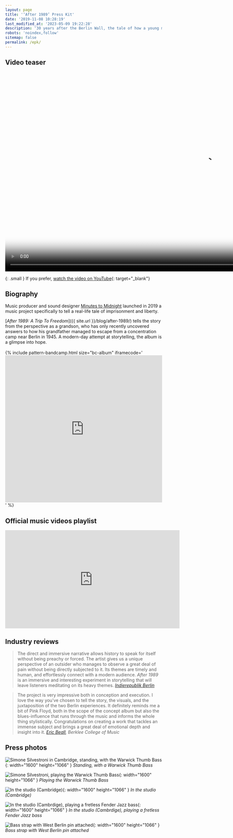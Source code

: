 ```yaml
---
layout: page
title: '‘After 1989’ Press Kit'
date: '2019-11-08 10:28:19'
last_modified_at: '2023-05-09 19:22:28'
description: '30 years after the Berlin Wall, the tale of how a young man escaped Germany in 1945, while his grandson made the other way round, looking for answers that he could only find in 2017.'
robots: 'noindex,follow'
sitemap: false
permalink: /epk/
---
```

## Video teaser

<video controls src="{{ site.url }}/assets/videos/music-video-after-1989-teaser.mp4"
  poster="{{ site.url }}/assets/videos/music-video-after-1989-teaser.jpg"
  width="1280">
  Sorry, your browser doesn't support embedded videos, but you can <a href="{{ site.url }}/assets/videos/music-video-after-1989-teaser.mp4">download it</a> and watch it with your favorite video player.
</video>

{: .small }
If you prefer, [watch the video on YouTube](https://youtu.be/q148xmdgHrY){: target="_blank"}

## Biography

Music producer and sound designer [Minutes to Midnight](/about/) launched in 2019 a music project specifically to tell a real-life tale of imprisonment and liberty. 

[*After 1989: A Trip To Freedom*]({{ site.url }}/blog/after-1989/) tells the story from the perspective as a grandson, who has only recently uncovered answers to how his grandfather managed to escape from a concentration camp near Berlin in 1945. A modern-day attempt at storytelling, the album is a glimpse into hope.
<br><br>
{% include pattern-bandcamp.html size="bc-album" iframecode='<iframe style="border: 0; width: 100%; height: 472px;" src="https://bandcamp.com/EmbeddedPlayer/album=4002304498/size=large/bgcol=ffffff/linkcol=333333/artwork=small/transparent=true/"><a href="https://minutestomidnight.bandcamp.com/album/after-1989-a-trip-to-freedom">After 1989: A Trip To Freedom by Minutes to Midnight</a></iframe>' %}

## Official music videos playlist

<div class="iframe-container">
  <iframe width="560" height="315" src="https://www.youtube-nocookie.com/embed/videoseries?list=PLR26aYJQa09PleTolHJU9AXACUHWsdu6s" title="YouTube video player" frameborder="0" allow="accelerometer; autoplay; clipboard-write; encrypted-media; gyroscope; picture-in-picture; web-share" allowfullscreen></iframe>
</div>

## Industry reviews

> The direct and immersive narrative allows history to speak for itself without being preachy or forced. The artist gives us a unique perspective of an outsider who manages to observe a great deal of pain without being directly subjected to it.  Its themes are timely and human, and effortlessly connect with a modern audience. _After 1989_ is an immersive and interesting experiment in storytelling that will leave listeners meditating on its heavy themes.
> <cite>[Indierepublik Berlin](https://indierepublik.com/music/music-reviews/review-minutes-to-midnight-after-1989-a-journey-of-choices-consequences/)</cite>

> The project is very impressive both in conception and execution. I love the way you’ve chosen to tell the story, the visuals, and the juxtaposition of the two Berlin experiences. It definitely reminds me a bit of Pink Floyd, both in the scope of the concept album but also the blues-influence that runs through the music and informs the whole thing stylistically. Congratulations on creating a work that tackles an immense subject and brings a great deal of emotional depth and insight into it.
> <cite>[Eric Beall](https://online.berklee.edu/faculty/eric-beall), Berklee College of Music</cite>

## Press photos

![Simone Silvestroni in Cambridge, standing, with the Warwick Thumb Bass](/assets/images/gallery-press/a_in-cambridge.jpg){: width="1600" height="1066" }
*Standing, with a Warwick Thumb Bass*

![Simone Silvestroni, playing the Warwick Thumb Bass](/assets/images/gallery-press/b_in-cambridge.jpg){: width="1600" height="1066" }
*Playing the Warwick Thumb Bass*

![In the studio (Cambridge)](/assets/images/gallery-press/c_in-the-studio.jpg){: width="1600" height="1066" }
*In the studio (Cambridge)*

![In the studio (Cambrdige), playing a fretless Fender Jazz bass](/assets/images/gallery-press/e_in-the-studio.jpg){: width="1600" height="1066" }
*In the studio (Cambrdige), playing a fretless Fender Jazz bass*

![Bass strap with West Berlin pin attached](/assets/images/gallery-press/d_bass-strap.jpg){: width="1600" height="1066" }
*Bass strap with West Berlin pin attached*